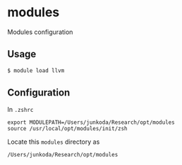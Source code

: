 # modules
Modules configuration


## Usage

```bash
$ module load llvm
```

## Configuration

In `.zshrc`

```
export MODULEPATH=/Users/junkoda/Research/opt/modules
source /usr/local/opt/modules/init/zsh
```

Locate this `modules` directory as

```bash
/Users/junkoda/Research/opt/modules
```
